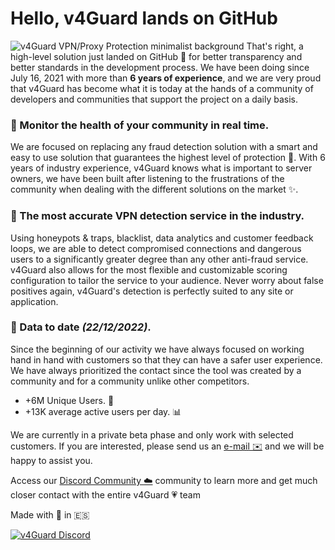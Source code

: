 # Hello, v4Guard lands on GitHub
![v4Guard VPN/Proxy Protection minimalist background](https://cdn.v4guard.io/Header.png)
That's right, a high-level solution just landed on GitHub 🚀 for better transparency and better standards in the development process. We have been doing since July 16, 2021 with more than **6 years of experience**, and we are very proud that v4Guard has become what it is today at the hands of a community of developers and communities that support the project on a daily basis.

### 🍿 Monitor the health of your community in real time.
We are focused on replacing any fraud detection solution with a smart and easy to use solution that guarantees the highest level of protection 👀. With 6 years of industry experience, v4Guard knows what is important to server owners, we have been built after listening to the frustrations of the community when dealing with the different solutions on the market ✨. 

### 💨 The most accurate VPN detection service in the industry.
Using honeypots & traps, blacklist, data analytics and customer feedback loops, we are able to detect compromised connections and dangerous users to a significantly greater degree than any other anti-fraud service. v4Guard also allows for the most flexible and customizable scoring configuration to tailor the service to your audience. Never worry about false positives again, v4Guard's detection is perfectly suited to any site or application.

### 🎉 Data to date *(22/12/2022)*.
Since the beginning of our activity we have always focused on working hand in hand with customers so that they can have a safer user experience. We have always prioritized the contact since the tool was created by a community and for a community unlike other competitors.

 - +6M Unique Users. 🔔
 - +13K average active users per day. 📊

We are currently in a private beta phase and only work with selected customers. If you are interested, please send us an [e-mail ✉️](mailto:hello@v4guard.io) and we will be happy to assist you.

Access our [Discord Community ☁️](https://v4guard.io/discord) community to learn more and get much closer contact with the entire v4Guard 💗 team

Made with 🖤 in 🇪🇸

<a href="https://v4guard.io/discord">
 <img alt="v4Guard Discord" src="https://discordapp.com/api/guilds/996842633416683702/widget.png?style=shield">
</a>
